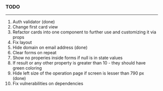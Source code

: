 ### TODO

---

1. Auth validator (done)
2. Change first card view
3. Refactor cards into one component to further use and customizing it via props
4. Fix layout
5. Hide domain on email address (done)
6. Clear forms on repeat
7. Show no properies inside forms if null is in state values
8. If result or any other property is greater than 10 - they should have green coloring
9. Hide left size of the operation page if screen is lesser than 790 px (done)
10. Fix vulnerabilities on dependencies
